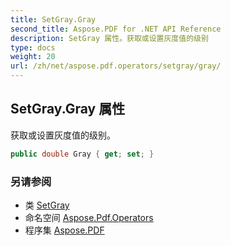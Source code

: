 ```yaml
---
title: SetGray.Gray
second_title: Aspose.PDF for .NET API Reference
description: SetGray 属性。获取或设置灰度值的级别
type: docs
weight: 20
url: /zh/net/aspose.pdf.operators/setgray/gray/
---
```

## SetGray.Gray 属性

获取或设置灰度值的级别。

```csharp
public double Gray { get; set; }
```

### 另请参阅

* 类 [SetGray](../)
* 命名空间 [Aspose.Pdf.Operators](../../../aspose.pdf.operators/)
* 程序集 [Aspose.PDF](../../../)